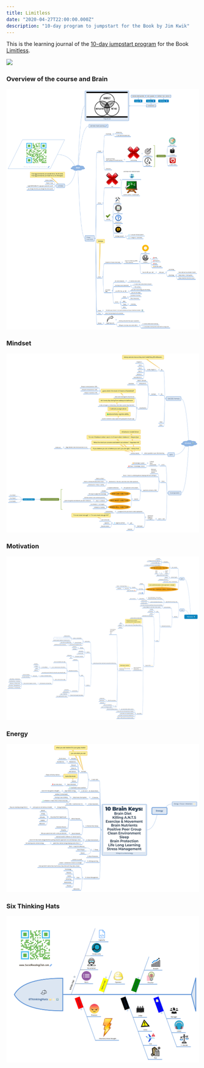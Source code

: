 ```yaml
---
title: Limitless
date: "2020-04-27T22:00:00.000Z"
description: "10-day program to jumpstart for the Book by Jim Kwik"
---
```

This is the learning journal of the [10-day jumpstart program](https://www.kwiklearningonline.com/) for the Book [Limitless](https://amzn.to/35bNxjW).

<a href="https://www.amazon.ca/Limitless-Upgrade-Anything-Faster-Exceptional-ebook/dp/B082ZQDH63/ref=as_li_ss_il?crid=3RKI5Z1SYTXTH&keywords=limitless+jim+kwik&qid=1588048193&s=books&sprefix=limitless,aps,193&sr=1-1&linkCode=li3&tag=canadareadingclub-20&linkId=d655fe68dcac01650ef463c9279f6764&language=en_CA" target="_blank"><img border="0" src="//ws-na.amazon-adsystem.com/widgets/q?_encoding=UTF8&ASIN=B082ZQDH63&Format=_SL250_&ID=AsinImage&MarketPlace=CA&ServiceVersion=20070822&WS=1&tag=canadareadingclub-20&language=en_CA" ><img src="https://ir-ca.amazon-adsystem.com/e/ir?t=canadareadingclub-20&language=en_CA&l=li3&o=15&a=B082ZQDH63" width="1" height="1" border="0" alt="" style="border:none !important; margin:0px !important;" /></a>

### Overview of the course and Brain
![Overview](Brain.svg "Overview")

### Mindset
![Mindset](Mindset.svg "Mindset")

### Motivation
![Motivation](Motivation.svg "Motivation")

### Energy
![Energy](Energy.svg "Energy")

### Six Thinking Hats
![6 Thinking Hats](6ThinkingHats.svg "6 Thinking Hats by Edward de Bono")

